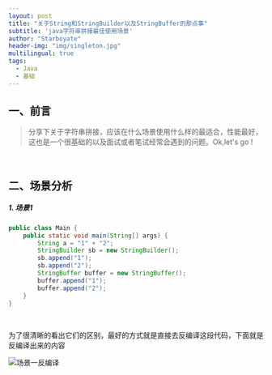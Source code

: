 ```yaml
---
layout: post
title: "关于String和StringBuilder以及StringBuffer的那点事"
subtitle: 'java字符串拼接最佳使用场景'
author: "Starboyate"
header-img: "img/singleton.jpg"
multilingual: true
tags:
  - Java
  - 基础
---
```


## 一、前言
> 分享下关于字符串拼接，应该在什么场景使用什么样的最适合，性能最好，
这也是一个很基础的以及面试或者笔试经常会遇到的问题。Ok,let's go !

<br/>

## 二、场景分析
##### 1. 场景1
```java
public class Main {
    public static void main(String[] args) {
        String a = "1" + "2";
        StringBuilder sb = new StringBuilder();
        sb.append("1");
        sb.append("2");
        StringBuffer buffer = new StringBuffer();
        buffer.append("1");
        buffer.append("2");
    }
}
```

<br/>

为了很清晰的看出它们的区别，最好的方式就是直接去反编译这段代码，下面就是反编译出来的内容

![场景一反编译](https://github.com/starboyate/starboyate.github.io/tree/master/img/string-1.png)


